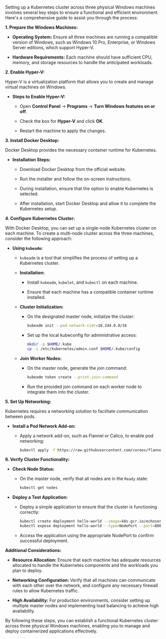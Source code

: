 Setting up a Kubernetes cluster across three physical Windows machines involves several
key steps to ensure a functional and efficient environment. Here's a comprehensive guide
to assist you through the process:

**1. Prepare the Windows Machines:**

- **Operating System:** Ensure all three machines are running a compatible version of
  Windows, such as Windows 10 Pro, Enterprise, or Windows Server editions, which support
  Hyper-V.

- **Hardware Requirements:** Each machine should have sufficient CPU, memory, and storage
  resources to handle the anticipated workloads.

**2. Enable Hyper-V:**

Hyper-V is a virtualization platform that allows you to create and manage virtual machines
on Windows.

- **Steps to Enable Hyper-V:**

    - Open **Control Panel** → **Programs** → **Turn Windows features on or off**.

    - Check the box for **Hyper-V** and click **OK**.

    - Restart the machine to apply the changes.

**3. Install Docker Desktop:**

Docker Desktop provides the necessary container runtime for Kubernetes.

- **Installation Steps:**

    - Download Docker Desktop from the official website.

    - Run the installer and follow the on-screen instructions.

    - During installation, ensure that the option to enable Kubernetes is selected.

    - After installation, start Docker Desktop and allow it to complete the Kubernetes
      setup.

**4. Configure Kubernetes Cluster:**

With Docker Desktop, you can set up a single-node Kubernetes cluster on each machine. To
create a multi-node cluster across the three machines, consider the following approach:

- **Using `kubeadm`:**

    - `kubeadm` is a tool that simplifies the process of setting up a Kubernetes cluster.

    - **Installation:**

        - Install `kubeadm`, `kubelet`, and `kubectl` on each machine.

        - Ensure that each machine has a compatible container runtime installed.

    - **Cluster Initialization:**

        - On the designated master node, initialize the cluster:

          ```bash
          kubeadm init --pod-network-cidr=10.244.0.0/16
          ```

        - Set up the local kubeconfig for administrative access:

          ```bash
          mkdir -p $HOME/.kube
          cp -i /etc/kubernetes/admin.conf $HOME/.kube/config
          ```

    - **Join Worker Nodes:**

        - On the master node, generate the join command:

          ```bash
          kubeadm token create --print-join-command
          ```

        - Run the provided join command on each worker node to integrate them into the
          cluster.

**5. Set Up Networking:**

Kubernetes requires a networking solution to facilitate communication between pods.

- **Install a Pod Network Add-on:**

    - Apply a network add-on, such as Flannel or Calico, to enable pod networking:

      ```bash
      kubectl apply -f https://raw.githubusercontent.com/coreos/flannel/master/Documentation/kube-flannel.yml
      ```

**6. Verify Cluster Functionality:**

- **Check Node Status:**

    - On the master node, verify that all nodes are in the `Ready` state:

      ```bash
      kubectl get nodes
      ```

- **Deploy a Test Application:**

    - Deploy a simple application to ensure that the cluster is functioning correctly:

      ```bash
      kubectl create deployment hello-world --image=k8s.gcr.io/echoserver:1.4
      kubectl expose deployment hello-world --type=NodePort --port=8080
      ```

    - Access the application using the appropriate NodePort to confirm successful
      deployment.

**Additional Considerations:**

- **Resource Allocation:** Ensure that each machine has adequate resources allocated to
  handle the Kubernetes components and the workloads you plan to deploy.

- **Networking Configuration:** Verify that all machines can communicate with each other
  over the network, and configure any necessary firewall rules to allow Kubernetes
  traffic.

- **High Availability:** For production environments, consider setting up multiple master
  nodes and implementing load balancing to achieve high availability.

By following these steps, you can establish a functional Kubernetes cluster across three
physical Windows machines, enabling you to manage and deploy containerized applications
effectively. 
